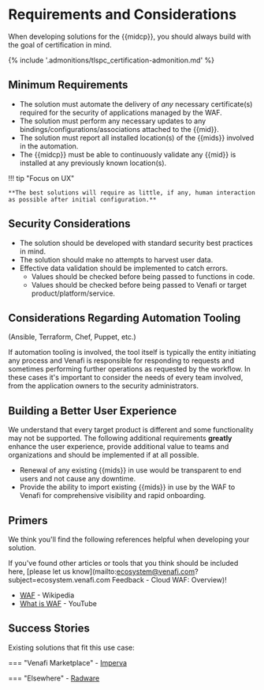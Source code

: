 # Requirements and Considerations

When developing solutions for the {{midcp}}, you should always build with the goal of certification in mind.

{% include '.admonitions/tlspc_certification-admonition.md' %}

## Minimum Requirements 

- The solution must automate the delivery of *any* necessary certificate(s) required for the security of applications managed by the WAF.
- The solution must perform any necessary updates to any bindings/configurations/associations attached to the {{mid}}.
- The solution must report all installed location(s) of the {{mids}} involved in the automation.
- The {{midcp}} must be able to continuously validate any {{mid}} is installed at any previously known location(s).

!!! tip "Focus on UX"

    **The best solutions will require as little, if any, human interaction as possible after initial configuration.**

## Security Considerations

- The solution should be developed with standard security best practices in mind.
- The solution should make no attempts to harvest user data.
- Effective data validation should be implemented to catch errors.
    - Values should be checked before being passed to functions in code.
    - Values should be checked before being passed to Venafi or target product/platform/service.


## Considerations Regarding Automation Tooling

(Ansible, Terraform, Chef, Puppet, etc.)

If automation tooling is involved, the tool itself is typically the entity initiating any process and Venafi is responsible for responding to requests and sometimes performing further operations as requested by the workflow. In these cases it's important to consider the needs of every team involved, from the application owners to the security administrators.
    
## Building a Better User Experience

We understand that every target product is different and some functionality may not be supported.
The following additional requirements **greatly** enhance the user experience, provide additional value to teams and organizations and should be implemented if at all possible. 

- Renewal of any existing {{mids}} in use would be transparent to end users and not cause any downtime.
- Provide the ability to import existing {{mids}} in use by the WAF to Venafi for comprehensive visibility and rapid onboarding.

## Primers
We think you'll find the following references helpful when developing your solution.

If you've found other articles or tools that you think should be included here, [please let us know](mailto:ecosystem@venafi.com?subject=ecosystem.venafi.com Feedback - Cloud WAF: Overview)!

- [WAF](https://en.wikipedia.org/wiki/Web_application_firewall) - Wikipedia
- [What is WAF](https://www.youtube.com/watch?v=p8CQcF_9280) - YouTube

## Success Stories

Existing solutions that fit this use case:

=== "Venafi Marketplace"
    - [Imperva](https://marketplace.venafi.com/ui/xchange-marketplace-app/620d2d6ed419fb06a5c5bd36/solution/62a34b3e7550f2ee553cf2d1)

=== "Elsewhere"
    - [Radware](https://www.radware.com/products/cloud-waf-service/)